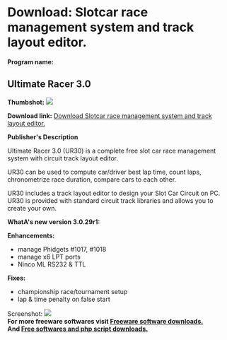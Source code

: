 # Download: Slotcar race management system and track layout editor.

**Program name:**

## Ultimate Racer 3.0

  
**Thumbshot:** ![](http://www.freewarefiles.com/screenshot/ultrcr30_md.jpg)   
  
**Download link:** [Download Slotcar race management system and track layout editor.](http://freesoftwares.boysofts.com/Ultimate-Racer_program_9511.html)  
  


**Publisher's Description**  
  


Ultimate Racer 3.0 (UR30) is a complete free slot car race management system with circuit track layout editor. 

UR30 can be used to compute car/driver best lap time, count laps, chronometrize race duration, compare cars to each other.

UR30 includes a track layout editor to design your Slot Car Circuit on PC. UR30 is provided with standard circuit track libraries and allows you to create your own. 

**WhatA's new version 3.0.29r1:**

**Enhancements:**

  * manage Phidgets #1017, #1018 
  * manage x6 LPT ports 
  * Ninco ML RS232 & TTL 

**Fixes:**

  * championship race/tournament setup 
  * lap & time penalty on false start 

  
  
Screenshot: ![](http://www.freewarefiles.com/screenshot/ultrcr30.jpg)   
**For more freeware softwares visit [Freeware software downloads.](http://freesoftwares.boysofts.com/)**   
**And [Free softwares and php script downloads.](http://www.boysofts.com/)**
